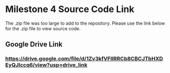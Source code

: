 # Milestone 4 Source Code Link
The .zip file was too large to add to the repository. Please use the link below for the .zip file to view source code.

## Google Drive Link
### https://drive.google.com/file/d/1Zv3kfVFIlRRCb8CBCJTbHXDEyQJIccq6/view?usp=drive_link
